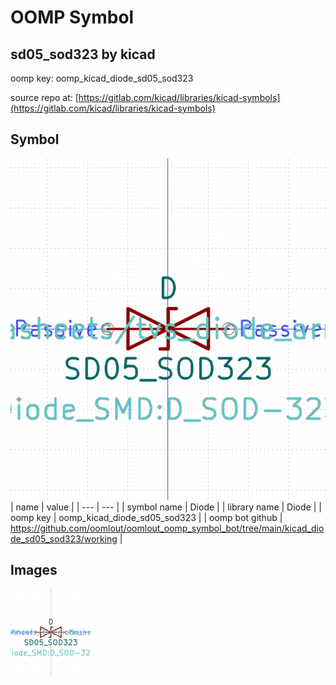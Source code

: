 # OOMP Symbol  
## sd05_sod323  by kicad  
  
oomp key: oomp_kicad_diode_sd05_sod323  
  
source repo at: [https://gitlab.com/kicad/libraries/kicad-symbols](https://gitlab.com/kicad/libraries/kicad-symbols)  
## Symbol  
  
[![working.png](working_600.png)](working.png)  
| name | value | 
| --- | --- | 
| symbol name | Diode | 
| library name | Diode | 
| oomp key | oomp_kicad_diode_sd05_sod323 | 
| oomp bot github | https://github.com/oomlout/oomlout_oomp_symbol_bot/tree/main/kicad_diode_sd05_sod323/working | 
## Images  
  
[![working.png](working_140.png)](working.png)  
